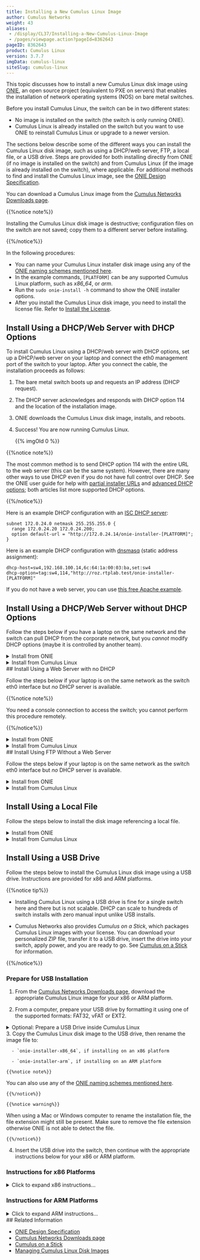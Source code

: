 ```yaml
---
title: Installing a New Cumulus Linux Image
author: Cumulus Networks
weight: 43
aliases:
 - /display/CL37/Installing-a-New-Cumulus-Linux-Image
 - /pages/viewpage.action?pageId=8362643
pageID: 8362643
product: Cumulus Linux
version: 3.7.7
imgData: cumulus-linux
siteSlug: cumulus-linux
---
```

This topic discusses how to install a new Cumulus Linux disk image using
[ONIE](http://www.onie.org/), an open source project (equivalent to PXE
on servers) that enables the installation of network operating systems
(NOS) on bare metal switches.

Before you install Cumulus Linux, the switch can be in two different
states:

  - No image is installed on the switch (the switch is only running
    ONIE).
  - Cumulus Linux is already installed on the switch but you want to use
    ONIE to reinstall Cumulus Linux or upgrade to a newer version.

The sections below describe some of the different ways you can install
the Cumulus Linux disk image, such as using a DHCP/web server, FTP, a
local file, or a USB drive. Steps are provided for both installing
directly from ONIE (if no image is installed on the switch) and from
Cumulus Linux (if the image is already installed on the switch), where
applicable. For additional methods to find and install the Cumulus Linux
image, see the [ONIE Design
Specification](http://opencomputeproject.github.io/onie/design-spec/discovery.html).

You can download a Cumulus Linux image from the [Cumulus Networks
Downloads page](http://cumulusnetworks.com/downloads/).

{{%notice note%}}

Installing the Cumulus Linux disk image is destructive; configuration
files on the switch are not saved; copy them to a different server
before installing.

{{%/notice%}}

In the following procedures:

  - You can name your Cumulus Linux installer disk image using any of
    the [ONIE naming schemes mentioned
    here](http://opencomputeproject.github.io/onie/design-spec/discovery.html#default-file-name-search-order).
  - In the example commands, `[PLATFORM]` can be any supported Cumulus
    Linux platform, such as *x86\_64*, or *arm*.
  - Run the `sudo onie-install -h` command to show the ONIE installer
    options.
  - After you install the Cumulus Linux disk image, you need to install
    the license file. Refer to [Install the
    License](/cumulus-linux/Quick-Start-Guide#install-the-license).

## Install Using a DHCP/Web Server with DHCP Options

To install Cumulus Linux using a DHCP/web server *with* DHCP options,
set up a DHCP/web server on your laptop and connect the eth0 management
port of the switch to your laptop. After you connect the cable, the
installation proceeds as follows:

1.  The bare metal switch boots up and requests an IP address (DHCP
    request).

2.  The DHCP server acknowledges and responds with DHCP option 114 and
    the location of the installation image.

3.  ONIE downloads the Cumulus Linux disk image, installs, and reboots.

4.  Success\! You are now running Cumulus Linux.

    {{% imgOld 0 %}}

{{%notice note%}}

The most common method is to send DHCP option 114 with the entire URL to
the web server (this can be the same system). However, there are many
other ways to use DHCP even if you do not have full control over DHCP.
See the ONIE user guide for help with [partial installer
URLs](https://opencomputeproject.github.io/onie/design-spec/discovery.html#partial-installer-urls)
and [advanced DHCP
options](https://opencomputeproject.github.io/onie/user-guide/index.html#advanced-dhcp-2-vivso);
both articles list more supported DHCP options.

{{%/notice%}}

Here is an example DHCP configuration with an [ISC DHCP
server](http://www.isc.org/downloads/dhcp/):

    subnet 172.0.24.0 netmask 255.255.255.0 {
      range 172.0.24.20 172.0.24.200;
      option default-url = "http://172.0.24.14/onie-installer-[PLATFORM]";
    }

Here is an example DHCP configuration with
[dnsmasq](http://www.thekelleys.org.uk/dnsmasq/doc.html) (static address
assignment):

    dhcp-host=sw4,192.168.100.14,6c:64:1a:00:03:ba,set:sw4
    dhcp-option=tag:sw4,114,"http://roz.rtplab.test/onie-installer-[PLATFORM]"

If you do not have a web server, you can use [this free Apache
example](https://www.apachefriends.org/index.html).

## Install Using a DHCP/Web Server without DHCP Options

Follow the steps below if you have a laptop on the same network and the
switch can pull DHCP from the corporate network, but you *cannot* modify
DHCP options (maybe it is controlled by another team).
<details>
<summary>Install from ONIE </summary>

1.  Place the Cumulus Linux disk image in a directory on the web server.

2.  Run the `onie-nos-install` command:

        ONIE:/ #onie-nos-install http://10.0.1.251/path/to/cumulus-install-[PLATFORM].bin
</details>

<details>
<summary>Install from Cumulus Linux </summary>

1.  Place the Cumulus Linux disk image in a directory on the web server.

2.  From the Cumulus Linux command prompt, run the `onie-install`
    command:

        cumulus@switch:~$ sudo onie-install -a -i http://10.0.1.251/path/to/cumulus-install-[PLATFORM].bin && sudo reboot
</details>
## Install Using a Web Server with no DHCP

Follow the steps below if your laptop is on the same network as the
switch eth0 interface but *no* DHCP server is available.

{{%notice note%}}

You need a console connection to access the switch; you cannot perform
this procedure remotely.

{{%/notice%}}
<details>
<summary>Install from ONIE </summary>

1.  ONIE is in [*discovery
    mode*](http://opencomputeproject.github.io/onie/design-spec/discovery.html#installer-discovery-methods).
    You must disable discovery mode with the following command:

        onie# onie-discovery-stop

    On older ONIE versions, if the `onie-discovery-stop` command is not
    supported, run:

        onie# /etc/init.d/discover.sh stop

2.  Assign a static address to eth0 with the `ip addr add` command:

        ONIE:/ #ip addr add 10.0.1.252/24 dev eth0

3.  Place the Cumulus Linux disk image in a directory on your web
    server.

4.  Run the installer manually (because there are no DHCP options):

        ONIE:/ #onie-nos-install http://10.0.1.251/path/to/cumulus-install-[PLATFORM].bin
</details>

<details>
<summary>Install from Cumulus Linux </summary>

1.  Place the Cumulus Linux disk image in a directory on your web
    server.

2.  From the Cumulus Linux command prompt, run the `onie-install`
    command:

        cumulus@switch:~$ sudo onie-install -a -i http://10.0.1.251/path/to/cumulus-install-[PLATFORM].bin && sudo reboot
</details>
## Install Using FTP Without a Web Server

Follow the steps below if your laptop is on the same network as the
switch eth0 interface but *no* DHCP server is available.
<details>
<summary>Install from ONIE </summary>

1.  Set up DHCP or static addressing for eth0. The following example
    assigns a static address to eth0:

        ONIE:/ #ip addr add 10.0.1.252/24 dev eth0

2.  If you are using static addressing, disable ONIE discovery mode:

        onie# onie-discovery-stop

    On older ONIE versions, if the `onie-discovery-stop` command is not
    supported, run:

        onie# /etc/init.d/discover.sh stop

3.  Place the Cumulus Linux disk image into a TFTP or FTP directory.

4.  If you are not using DHCP options, run one of the following commands
    (`tftp` for TFTP or `ftp` for FTP):

        ONIE# onie-nos-install ftp://local-ftp-server/cumulus-install-[PLATFORM].bin

        ONIE# onie-nos-install tftp://local-tftp-server/cumulus-install-[PLATFORM].bin
</details>

<details>
<summary>Install from Cumulus Linux </summary>

1.  Place the Cumulus Linux disk image into a TFTP or FTP directory.

2.  From the Cumulus Linux command prompt, run one of the following
    commands (`tftp` for TFTP or `ftp` for FTP):

        cumulus@switch:~$ sudo onie-install -a -i ftp://local-ftp-server/cumulus-install-[PLATFORM].bin && sudo reboot

        cumulus@switch:~$ sudo onie-install -a -i tftp://local-ftp-server/cumulus-install-[PLATFORM].bin && sudo reboot
</details>

## Install Using a Local File

Follow the steps below to install the disk image referencing a local
file.
<details>

<summary>Install from ONIE </summary>

1.  Set up DHCP or static addressing for eth0. The following example
    assigns a static address to eth0:

        ONIE:/ #ip addr add 10.0.1.252/24 dev eth0

2.  If you are using static addressing, disable ONIE discovery mode.

        onie# onie-discovery-stop

    On older ONIE versions, if the `onie-discovery-stop` command is not
    supported, run:

        onie# /etc/init.d/discover.sh stop

3.  Use [scp](http://en.wikipedia.org/wiki/Secure_copy) to copy the
    Cumulus Linux disk image to the switch. (Windows users can use
    [WinScp](http://winscp.net/eng/index.php).)

4.  Run the installer manually from ONIE:

        ONIE:/ #onie-nos-install /path/to/local/file/cumulus-install-[PLATFORM].bin
</details>

<details>
<summary>Install from Cumulus Linux </summary>

1.  Copy the Cumulus Linux disk image to the switch.

2.  From the Cumulus Linux command prompt, run the `onie-install`
    command:

        cumulus@switch:~$ sudo onie-install -a -i /path/to/local/file/cumulus-install-[PLATFORM].bin && sudo reboot
</details>

## Install Using a USB Drive

Follow the steps below to install the Cumulus Linux disk image using a
USB drive. Instructions are provided for x86 and ARM platforms.

{{%notice tip%}}

  - Installing Cumulus Linux using a USB drive is fine for a single
    switch here and there but is not scalable. DHCP can scale to
    hundreds of switch installs with zero manual input unlike USB
    installs.

  - Cumulus Networks also provides *Cumulus on a Stick*, which packages Cumulus Linux images
    with your license. You can download your personalized ZIP file,
    transfer it to a USB drive, insert the drive into your switch, apply
    power, and you are ready to go. See [Cumulus on a
    Stick](https://cumulusnetworks.com/cumulus-on-a-stick/) for
    information.

{{%/notice%}}

### Prepare for USB Installation

1.  From the [Cumulus Networks Downloads
    page](http://cumulusnetworks.com/downloads/), download the
    appropriate Cumulus Linux image for your x86 or ARM platform.

2.  From a computer, prepare your USB drive by formatting it using one
    of the supported formats: FAT32, vFAT or EXT2.
<details>    
    <summary>Optional: Prepare a USB Drive inside Cumulus Linux
    </summary>

    <table>
    <colgroup>
    <col style="width: 100%" />
    </colgroup>
    <tbody>
    <tr class="odd">
    <td><p>{{%notice warning%}}</p>
    <p>Use caution when performing the actions below; it is possible to severely damage your system with the following utilities.</p>
<p>{{%/notice%}}</p>
    <ol>
    <li><p>Insert your USB drive into the USB port on the switch running Cumulus Linux and log in to the switch.</p></li>
    <li><p>Examine output from <code>cat /proc/partitions</code> and <code>sudo fdisk -l [device]</code> to determine on which device your USB drive can be found. For example, <code>sudo fdisk -l /dev/sdb</code>.</p>
<p>{{%notice warning%}}</p>
<p>These instructions assume your USB drive is the <code>/dev/sdb</code> device, which is typical if you insert the USB drive after the machine is already booted. However, if you insert the USB drive during the boot process, it is possible that your USB drive is the <code>/dev/sda</code> device. Make sure to modify the commands below to use the proper device for your USB drive.</p>
<p>{{%/notice%}}</p></li>
    <li><p>Create a new partition table on the USB drive:</p>
    <pre><code>sudo parted /dev/sdb mklabel msdos</code></pre>
    <p>{{%notice note%}}</p>
    <p>The <code>parted</code> utility should already be installed. However, if it is not, install it with: <code>sudo -E apt-get install parted</code></p>
    <p>{{%/notice%}}</p></li>
    <li><p>Create a new partition on the USB drive:</p>
    <pre><code>sudo parted /dev/sdb -a optimal mkpart primary 0% 100%</code></pre></li>
    <li><p>Format the partition to your filesystem of choice using <em>one</em> of the examples below:</p>
    <pre><code>sudo mkfs.ext2 /dev/sdb1
    sudo mkfs.msdos -F 32 /dev/sdb1
    sudo mkfs.vfat /dev/sdb1</code></pre>
    <p>{{%notice note%}}</p>
    <p>To use <code>mkfs.msdos</code> or <code>mkfs.vfat</code>, you need to install the <code>dosfstools</code> package from the <a href="https://docs.cumulusnetworks.com/cumulus-linux/Installation-Management/Adding-and-Updating-Packages/#add-packages-from-another-repository" class="external-link">Debian software repositories</a>, as they are not included by default.</p>
    <p>{{%/notice%}}</p></li>
    <li><p>To continue installing Cumulus Linux, mount the USB drive to move files.</p>
    <pre><code>sudo mkdir /mnt/usb
    sudo mount /dev/sdb1 /mnt/usb</code></pre></li>
    </ol></td>
    </tr>
    </tbody>
    </table>
</details>
3.  Copy the Cumulus Linux disk image to the USB drive, then rename the
    image file to:

      - `onie-installer-x86_64`, if installing on an x86 platform

      - `onie-installer-arm`, if installing on an ARM platform

    {{%notice note%}}

You can also use any of the [ONIE naming schemes mentioned
    here](http://opencomputeproject.github.io/onie/design-spec/discovery.html#default-file-name-search-order).

    {{%/notice%}}

    {{%notice warning%}}

When using a Mac or Windows computer to rename the installation
    file, the file extension might still be present. Make sure to remove
    the file extension otherwise ONIE is not able to detect the file.

    {{%/notice%}}

4.  Insert the USB drive into the switch, then continue with the
    appropriate instructions below for your x86 or ARM platform.

### Instructions for x86 Platforms
<details>
<summary>Click to expand x86 instructions... </summary>

1.  Prepare the switch for installation:

      - If the switch is offline, connect to the console and power on
        the switch.

      - If the switch is already online in ONIE, use the `reboot`
        command.

    {{%notice note%}}

SSH sessions to the switch get dropped after this step. To complete
    the remaining instructions, connect to the console of the switch.
    Cumulus Linux switches display their boot process to the console;
    you need to monitor the console specifically to complete the next
    step.

    {{%/notice%}}

2.  Monitor the console and select the ONIE option from the first GRUB
    screen shown below.

    {{% imgOld 1 %}}

3.  Cumulus Linux on x86 uses GRUB chainloading to present a second GRUB
    menu specific to the ONIE partition. No action is necessary in this
    menu to select the default option *ONIE: Install OS*.

    {{% imgOld 2 %}}

4.  The USB drive is recognized and mounted automatically. The image
    file is located and automatic installation of Cumulus Linux begins.
    Here is some sample output:

        ONIE: OS Install Mode  ...

        Version : quanta_common_rangeley-2014.05.05-6919d98-201410171013
        Build  Date: 2014-10-17T10:13+0800
        Info: Mounting kernel filesystems...  done.
        Info: Mounting LABEL=ONIE-BOOT on /mnt/onie-boot  ...
        initializing eth0...
        scsi 6:0:0:0: Direct-Access  SanDisk Cruzer Facet 1.26 PQ: 0 ANSI: 6
        sd 6:0:0:0: [sdb] 31266816 512-byte logical blocks: (16.0 GB/14.9 GiB)
        sd 6:0:0:0: [sdb] Write Protect is off
        sd 6:0:0:0: [sdb] Write cache: disabled, read cache: enabled, doesn't support DPO or FUA
        sd 6:0:0:0: [sdb] Attached SCSI disk

        <...snip...>

        ONIE:  Executing installer: file://dev/sdb1/onie-installer-x86_64
        Verifying image checksum ... OK.
        Preparing image archive ... OK.
        Dumping image info...
        Control File Contents
        =====================
        Description: Cumulus  Linux
        OS-Release:  3.0.0-3b46bef-201509041633-build
        Architecture: amd64
        Date:  Fri, 27 May 2016 17:10:30 -0700
        Installer-Version:  1.2
        Platforms: accton_as5712_54x accton_as6712_32x  mlx_sx1400_i73612 dell_s6000_s1220 dell_s4000_c2338 dell_s3000_c2338  cel_redstone_xp cel_smallstone_xp cel_pebble quanta_panther  quanta_ly8_rangeley quanta_ly6_rangeley quanta_ly9_rangeley  
        Homepage: http://www.cumulusnetworks.com/

5.  After installation completes, the switch automatically reboots into
    the newly installed instance of Cumulus Linux.
</details>

### Instructions for ARM Platforms
<details>
<summary>Click to expand ARM instructions... </summary>

1.  Prepare the switch for installation:

      - If the switch is offline, connect to the console and power on
        the switch.

      - If the switch is already online in ONIE, use the `reboot`
        command.

    {{%notice note%}}

SSH sessions to the switch get dropped after this step. To complete
the remaining instructions, connect to the console of the switch.
Cumulus Linux switches display their boot process to the console;
you need to monitor the console specifically to complete the next
step.

    {{%/notice%}}

2.  Interrupt the normal boot process before the countdown (shown below)
    completes. Press any key to stop the autoboot.

        U-Boot 2013.01-00016-gddbf4a9-dirty (Feb 14 2014 - 16:30:46) Accton: 1.4.0.5

        CPU0: P2020, Version: 2.1, (0x80e20021)
        Core: E500, Version: 5.1, (0x80211051)
        Clock Configuration:
         CPU0:1200 MHz, CPU1:1200 MHz,
         CCB:600 MHz,
         DDR:400 MHz (800 MT/s data rate) (Asynchronous), LBC:37.500 MHz
        L1: D-cache 32 kB enabled
         I-cache 32 kB enabled

        <...snip…>

        USB: USB2513 hub OK
        Hit any key to stop autoboot: 0

3.  A command prompt appears so that you can run commands. Execute the
    following command:

        run onie_bootcmd

4.  The USB drive is recognized and mounted automatically. The image
    file is located and automatic installation of Cumulus Linux begins.
    Here is some sample output:

        Loading Open Network Install Environment …
        Platform: arm-as4610_54p-r0
        Version : 1.6.1.3
        WARNING: adjusting available memory to 30000000
        ## Booting kernel from Legacy Image at ec040000 …
           Image Name:   as6701_32x.1.6.1.3
           Image Type:   ARM Linux Multi-File Image (gzip compressed)
           Data Size:    4456555 Bytes = 4.3 MiB
           Load Address: 00000000
           Entry Point:  00000000
           Contents:
              Image 0: 3738543 Bytes = 3.6 MiB
              Image 1: 706440 Bytes = 689.9 KiB
              Image 2: 11555 Bytes = 11.3 KiB
           Verifying Checksum ... OK
        ## Loading init Ramdisk from multi component Legacy Image at ec040000 …
        ## Flattened Device Tree from multi component Image at EC040000
           Booting using the fdt at 0xec47d388
           Uncompressing Multi-File Image ... OK
           Loading Ramdisk to 2ff53000, end 2ffff788 ... OK
           Loading Device Tree to 03ffa000, end 03fffd22 ... OK

        <...snip...>

        ONIE: Starting ONIE Service Discovery
        ONIE: Executing installer: file://dev/sdb1/onie-installer-arm
        Verifying image checksum ... OK.
        Preparing image archive ... OK.
        Dumping image info…
        Control File Contents
        =====================
        Description: Cumulus Linux
        OS-Release: 3.0.0-3b46bef-201509041633-build
        Architecture: arm
        Date: Fri, 27 May 2016 17:08:35 -0700
        Installer-Version: 1.2
        Platforms: accton_as4600_54t, accton_as6701_32x, accton_5652, accton_as5610_52x, dni_6448, dni_7448, dni_c7448n, cel_kennisis, cel_redstone, cel_smallstone, cumulus_p2020, quanta_lb9, quanta_ly2, quanta_ly2r, quanta_ly6_p2020
        Homepage: http://www.cumulusnetworks.com/

5.  After installation completes, the switch automatically reboots into
    the newly installed instance of Cumulus Linux.
</details>
## Related Information

  - [ONIE Design
    Specification](http://opencomputeproject.github.io/onie/design-spec/)
  - [Cumulus Networks Downloads
    page](http://cumulusnetworks.com/downloads/)
  - [Cumulus on a
    Stick](https://cumulusnetworks.com/cumulus-on-a-stick/)
  - [Managing Cumulus Linux Disk
    Images](/cumulus-linux/Installation-Management/Managing-Cumulus-Linux-Disk-Images)
